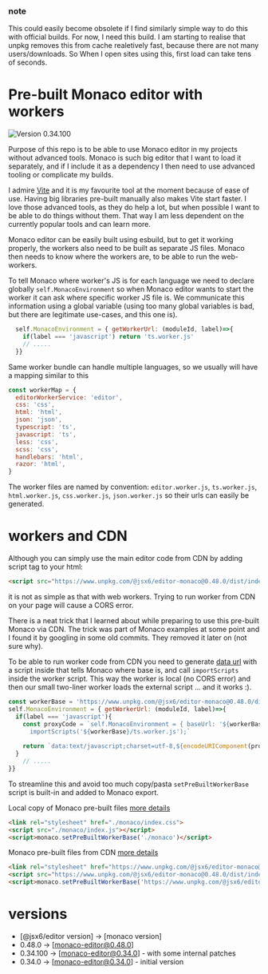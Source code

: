 ### note
This could easily become obsolete if I find similarly simple way to do this with official builds. For now, I need this build.
I am starting to realise that unpkg removes this from cache realetively fast, because there are not many users/downloads. So When I open sites using this, first load can take tens of seconds.

# Pre-built Monaco editor with workers

![Version 0.34.100](https://img.shields.io/badge/version-0.34.100-blue)




Purpose of this repo is to be able to use Monaco editor in my projects without advanced tools.
Monaco is such big editor that I want to load it separately, and if I include it as a dependency
I then need to use advanced tooling or complicate my builds. 

I admire [Vite](https://vitejs.dev/) and it is my favourite tool at the moment because of ease of use. Having big libraries pre-built manually also makes Vite start faster. I love those advanced tools, as they do help a lot, but when possible I want to be able to do things without them. That way I am less dependent on the currently popular tools and can learn more.

Monaco editor can be easily built using esbuild, but to get it working properly,  the workers also need to be built as separate JS files. Monaco then needs to know where the workers are, to be able to run the web-workers.

To tell Monaco where worker's JS is for each language we need to declare globally `self.MonacoEnvironment` so when Monaco editor wants to start the worker it can ask where specific worker JS file is. We communicate this information using a global variable (using too many global variables is bad, but there are legitimate use-cases, and this one is).

```js
  self.MonacoEnvironment = { getWorkerUrl: (moduleId, label)=>{
    if(label === 'javascript') return 'ts.worker.js'
    // .....
  }}
```

Same worker bundle can handle multiple languages, so we usually will have a mapping similar to this

```js
const workerMap = {
  editorWorkerService: 'editor',
  css: 'css',
  html: 'html',
  json: 'json',
  typescript: 'ts',
  javascript: 'ts',
  less: 'css',
  scss: 'css',
  handlebars: 'html',
  razor: 'html',
}
```

The worker files are named by convention: `editor.worker.js`, `ts.worker.js`, `html.worker.js`, `css.worker.js`, `json.worker.js` so their urls can easily be generated.

# workers and CDN

Although you can simply use the main editor code from CDN by adding script tag to your html: 

```html
<script src="https://www.unpkg.com/@jsx6/editor-monaco@0.48.0/dist/index.js"></script>
```

it is not as simple as that with web workers. Trying to run worker from CDN on your page will cause a CORS error.

There is a neat trick that I learned about while preparing to use this pre-built Monaco via CDN. The trick was part of Monaco examples at some point and I found it by googling in some old commits. They removed it later on (not sure why).

To be able to run worker code from CDN you need to generate [data url](https://developer.mozilla.org/en-US/docs/Web/HTTP/Basics_of_HTTP/Data_URLs) with a script inside that tells Monaco where base is, and call `importScripts` inside the worker script. This way the worker is local (no CORS error) and then our small two-liner worker loads the external script ... and it works :).

```js
const workerBase = 'https://www.unpkg.com/@jsx6/editor-monaco@0.48.0/dist/'
self.MonacoEnvironment = { getWorkerUrl: (moduleId, label)=>{
  if(label === 'javascript'){
    const proxyCode = `self.MonacoEnvironment = { baseUrl: '${workerBase}'};
      importScripts('${workerBase}/ts.worker.js');`
        
    return `data:text/javascript;charset=utf-8,${encodeURIComponent(proxyCode)}`
  } 
    // .....
}}
```

To streamline this and avoid too much copy/pasta `setPreBuiltWorkerBase` script is built-in and added to Monaco export.

Local copy of Monaco pre-built files [more details](monaco.local.md)
```html
<link rel="stylesheet" href="./monaco/index.css">
<script src="./monaco/index.js"></script>
<script>monaco.setPreBuiltWorkerBase('./monaco')</script>
```

Monaco pre-built files from CDN [more details](monaco.cdn.md)
```html
<link rel="stylesheet" href="https://www.unpkg.com/@jsx6/editor-monaco@0.48.0/dist/index.css">
<script src="https://www.unpkg.com/@jsx6/editor-monaco@0.48.0/dist/index.js"></script>
<script>monaco.setPreBuiltWorkerBase('https://www.unpkg.com/@jsx6/editor-monaco@0.48.0/dist', true)</script>
```

# versions
- [@jsx6/editor version] -> [monaco version]
- 0.48.0 -> [monaco-editor@0.48.0]
- 0.34.100 -> [monaco-editor@0.34.0] - with some internal patches
- 0.34.0 -> [monaco-editor@0.34.0] - initial version
